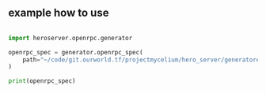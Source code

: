 
## example how to use

```python

import heroserver.openrpc.generator

openrpc_spec = generator.openrpc_spec(
    path="~/code/git.ourworld.tf/projectmycelium/hero_server/generatorexamples/example1/specs"
)

print(openrpc_spec)

```